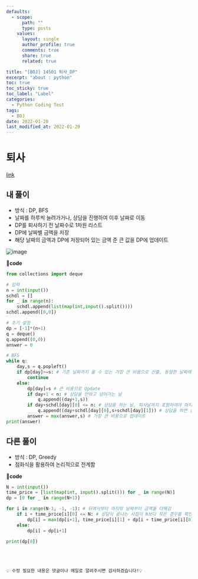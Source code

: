 ```yaml
---
defaults:
  - scope:
      path: ""
      type: posts
    values:
      layout: single
      author_profile: true
      comments: true
      share: true
      related: true

title: "[BOJ] 14501 퇴사_DP"
excerpt: "about : python"
toc: true
toc_sticky: true
toc_label: "Label"
categories:
  - Python Coding Test
tags:
  - BOJ
date: 2022-01-20
last_modified_at: 2022-01-20
---
```


# 퇴사

[link](https://www.acmicpc.net/problem/14501)

## 내 풀이

- 방식 : DP, BFS
- 날짜를 하루씩 늘려가거나, 상담을 진행하여 이후 날짜로 이동
- DP를 퇴사하기 전 날짜수로 1차원 리스트
- DP에 날짜별 금액을 저장
- 해당 날짜의 금액과 DP에 저장되어 있는 금액 준 큰 값을 DP에 업데이트

![image](https://user-images.githubusercontent.com/77658029/148874825-88145271-fa19-4632-8a0a-4e2267b58c7f.png)

**📰code**
```python
from collections import deque

# 입력
n = int(input())
schdl = []
for _ in range(n):
    schdl.append(list(map(int,input().split())))
schdl.append([0,0])

# 초기 설정
dp = [-1]*(n+1)
q = deque()
q.append((0,0))
answer = 0

# BFS
while q:
    day,s = q.popleft()
    if dp[day]>=s: # 기존 날짜까지 올 수 있는 가장 큰 비용으로 산출, 동일한 날짜에 비용이 적은 경우는 제외시킴
        continue
    else: 
        dp[day]=s # 큰 비용으로 Update
        if day+1 < n: # 상담을 안하고 넘어가는 날
            q.append((day+1,s))
        if day+schdl[day][0] <= n: # 상담을 하는 날, 퇴사날까지 포함하여야 마지막 상담까지 받을 수 있음
            q.append((day+schdl[day][0],s+schdl[day][1])) # 상담을 하면 상담한 날짜 동안 이동
        answer = max(answer,s) # 가장 큰 비용으로 업데이트
print(answer)
```

## 다른 풀이

- 방식 : DP, Greedy
- 점화식을 활용하여 논리적으로 전계함

**📰code**
```python
N = int(input())
time_price = [list(map(int, input().split())) for _ in range(N)]
dp = [0 for _ in range(N+1)]

for i in range(N-1, -1, -1): # 뒤에서부터 마지막 날짜부터 금액들 더해감
    if i + time_price[i][0] <= N: # 상담이 끝나는 시점이 N보다 작은 경우를 확인함
        dp[i] = max(dp[i+1], time_price[i][1] + dp[i + time_price[i][0]]) # 받을 수 있는 경우를 greedy형식으로 풀어냄
    else:
        dp[i] = dp[i+1]

print(dp[0])
```

<br><br>

```
💡 수정 필요한 내용은 댓글이나 메일로 알려주시면 감사하겠습니다!💡 
```
